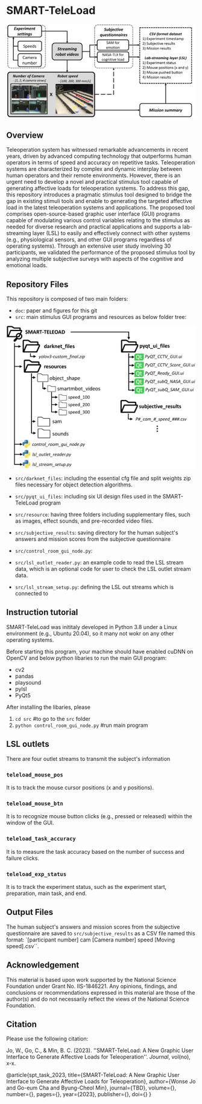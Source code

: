 # SMART-TeleLoad

![Alt text](doc/smart_teleload_git.png)

## Overview
Teleoperation system has witnessed remarkable advancements in recent years, driven by advanced computing technology that outperforms human operators in terms of speed and accuracy on repetitive tasks. Teleoperation systems are characterized by complex and dynamic interplay between human operators and their remote environments. However, there is an urgent need to develop a novel and practical stimulus tool capable of generating affective loads for teleoperation systems. To address this gap, this repository introduces a pragmatic stimulus tool designed to bridge the gap in existing stimuli tools and enable to generating the targeted affective load in the latest teleoperation systems and applications. The proposed tool comprises open-source-based graphic user interface (GUI) programs capable of modulating various control variables relating to the stimulus as needed for diverse research and practical applications and supports a lab-streaming layer (LSL) to easily and effectively connect with other systems (e.g., physiological sensors, and other GUI programs regardless of operating systems). Through an extensive user study involving 30 participants, we validated the performance of the proposed stimulus tool by analyzing multiple subjective surveys with aspects of the cognitive and emotional loads.

## Repository Files

This repository is composed of two main folders: 

* `doc`: paper and figures for this git
* `src`: main stimulus GUI programs and resources as below folder tree:

![Alt text](doc/smart_teleload_tree.png)

  - `src/darknet_files`: including the essential cfg file and split weights zip files necessary for object detection algorithms.
  - `src/pyqt_ui_files`: including six UI design files used in the SMART-TeleLoad program
  - `src/resource`: having three folders including supplementary files, such as images, effect sounds, and pre-recorded video files.
  - `src/subjective_results`: saving directory for the human subject's answers and mission scores from the subjective questionnaire

  - `src/control_room_gui_node.py`:
  - `src/lsl_outlet_reader.py`: an example code to read the LSL stream data, which is an optional code for user to check the LSL outlet stream data. 
  - `src/lsl_stream_setup.py`: defining the LSL out streams which is connected to 



## Instruction tutorial
SMART-TeleLoad was inititaly developed in Python 3.8 under a Linux environment (e.g., Ubuntu 20.04), so it many not wokr on any other operating systems.


Before starting this program, your machine should have enabled cuDNN on OpenCV and below python libaries to run the main GUI program:

* cv2
* pandas
* playsound
* pylsl
* PyQt5

After installing the libaries, please 

1. `cd src` #to go to the `src` folder
2. `python control_room_gui_node.py` #run main program


## LSL outlets
There are four outlet streams to transmit the subject's information

### `teleload_mouse_pos`
It is to track the mouse cursor positions (x and y positions).

### `teleload_mouse_btn`
It is to recognize mouse button clicks (e.g., pressed or released) within the window of the GUI.

### `teleload_task_accuracy`
It is to measure the task accuracy based on the number of success and failure clicks.

### `teleload_exp_status`
It is to track the experiment status, such as the experiment start, preparation, main task, and  end.

## Output Files
The human subject's answers and mission scores from the subjective questionnaire are saved to `src/subjective_results` as a CSV file named this format: `[participant number] cam [Camera number] speed [Moving speed].csv``. 

## Acknowledgement
This material is based upon work supported by the National Science Foundation under Grant No. IIS-1846221. Any opinions, findings, and conclusions or recommendations expressed in this material are those of the author(s) and do not necessarily reflect the views of the National Science Foundation.


## Citation
Please use the following citation:

Jo, W., Go, C., & Min, B. C. (2023). ''SMART-TeleLoad: A New Graphic User Interface to Generate Affective Loads for Teleoperation''. _Journal_, vol(no), x-x.


@article{spt_task_2023,
    title={SMART-TeleLoad: A New Graphic User Interface to Generate Affective Loads for Teleoperation},
    author={Wonse Jo and Go-eum Cha and Byung-Cheol Min},
    journal={TBD},
    volume={},
    number={},
    pages={},
    year={2023},
    publisher={},
    doi={}
}



